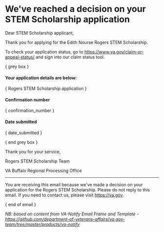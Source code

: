 # We've reached a decision on your STEM Scholarship application

Dear STEM Scholarship applicant, 

Thank you for applying for the Edith Nourse Rogers STEM Scholarship. 

To check your application status, go to https://www.va.gov/claim-or-appeal-status/ and sign into our claim status tool.  

{ grey box }

#### Your application details are below:
{ Rogers STEM Scholarship application }

#### Confirmation number
{ confirmation_number }

#### Date submitted
 { date_submitted }

{ end grey box }

Thank you for your service, 

Rogers STEM Scholarship Team

VA Buffalo Regional Processing Office

----

You are receiving this email because we've made a decision on your application for the Rogers STEM Scholarship.  Please do not reply to this email.  If you need to contact us, please visit https://va.gov.


{ end of email }


_NB: based on content from VA-Notify Email Frame and Template - https://github.com/department-of-veterans-affairs/va.gov-team/tree/master/products/va-notify_ 
